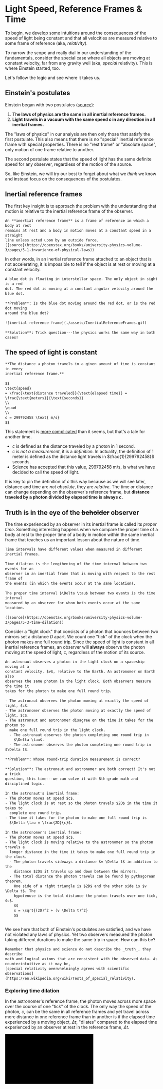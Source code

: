 # Light Speed, Reference Frames & Time

To begin, we develop some intuitions around the consequences of the speed of
light being constant and that all velocities are measured relative to some
frame of reference (aka, _relativity_).

To narrow the scope and really dial in our understanding of the fundamentals,
consider the special case where all objects are moving at constant velocity, far
from any gravity well (aka, _special_ relativity). This is where Einstein
started, too.

Let's follow the logic and see where it takes us.

## Einstein's postulates

Einstein began with two postulates
([source](https://openstax.org/books/university-physics-volume-3/pages/5-1-invariance-of-physical-laws)):

1. **The laws of physics are the same in all inertial reference frames.**
2. **Light travels in a vacuum with the same speed $c$ in any direction in all**
   **inertial frames.**

The "laws of physics" in our analysis are then only those that satisfy the first
postulate. This also means that there is no "special" inertial reference frame
with special properties. There is no "rest frame" or "absolute space", only
motion of one frame relative to another.

The second postulate states that the speed of light has the same definite
speed for any observer, regardless of the motion of the source.

So, like Einstein, we will try our best to forget about what we _think_ we know
and instead focus on the consequences of the postulates.

## Inertial reference frames

The first key insight is to approach the problem with the understanding that
motion is relative to the inertial reference frame of the observer.

```admonish cite
An **inertial reference frame** is a frame of reference in which a body at rest
remains at rest and a body in motion moves at a constant speed in a straight
line unless acted upon by an outside force.
([source](https://openstax.org/books/university-physics-volume-3/pages/5-1-invariance-of-physical-laws))
```

In other words, in an inertial reference frame attached to an object that is
not accelerating, it is impossible to tell if the object is at rest or moving at
a constant velocity.

```admonish example
A blue dot is floating in interstellar space. The only object in sight is a red
dot. The red dot is moving at a constant angular velocity around the blue dot.

**Problem**: Is the blue dot moving around the red dot, or is the red dot moving
around the blue dot?

![inertial reference frame](./assets/InertialReferenceFrames.gif)

**Solution**: Trick question---the physics works the same way in both cases!
```

## The speed of light is constant

```admonish important
**The distance a photon travels in a given amount of time is constant in every
inertial reference frame.**

$$
\text{speed}
= \frac{\text{distance traveled}}{\text{elapsed time}} =
\frac{\text{meters}}{\text{seconds}}
\\
\quad
\\
c = 299792458 \text{ m/s}
$$
```

This statement is
[more complicated](https://www.youtube.com/watch?v=ZbGxXyqlhbU&t=187s) than it
seems, but that's a tale for another time.

- $c$ is defined as the distance traveled by a photon in 1 second.
- $c$ is _not a measurement_, it is a _definition_. In actuality, the definition
  of $1 \text{ meter}$ is defined as the distance light travels in
  $\frac{1}{299792458}$ seconds.
- Science has accepted that this value, $299792458 \text{ m/s}$, is what we have
  decided to call the speed of light.

It is key to pin the definition of $c$ this way because as we will see later,
distance and time are _not absolute_, they are _relative_. The time or distance
can change depending on the observer's reference frame, but **distance traveled
by a photon divided by elapsed time is always $c$.**

## Truth is in the eye of the ~~beholder~~ observer

The time experienced by an observer in its inertial frame is called its _proper_
_time_. Something interesting happens when we compare the proper time of a body
at rest to the proper time of a body in motion within the same inertial frame
that teaches us an important lesson about the nature of time.

```admonish cite
Time intervals have different values when measured in different inertial frames.

Time dilation is the lengthening of the time interval between two events for an
observer in an inertial frame that is moving with respect to the rest frame of
the events (in which the events occur at the same location).

The proper time interval $\Delta \tau$ between two events is the time interval
measured by an observer for whom both events occur at the same location.

([source](https://openstax.org/books/university-physics-volume-3/pages/5-3-time-dilation))
```

Consider a "light clock" that consists of a photon that bounces between two
mirrors set a distance $D$ apart. We count one "tick" of the clock when the
photon makes one full round trip. Since the speed of light is constant in all
inertial reference frames, an observer will **always** observe the photon moving
at the speed of light, $c$, regardless of the motion of its source.

```admonish example
An astronaut observes a photon in the light clock on a spaceship moving at a
constant velocity, $v$, relative to the Earth. An astronomer on Earth also
observes the same photon in the light clock. Both observers measure the time it
takes for the photon to make one full round trip.

- The astronaut observes the photon moving at exactly the speed of light, $c$.
- The astronomer observes the photon moving at exactly the speed of light, $c$.
- The astronaut and astronomer disagree on the time it takes for the photon to
  make one full round trip in the light clock.
  - The astronaut observes the photon completing one round trip in
    $\Delta \tau$.
  - The astronomer observes the photon completing one round trip in $\Delta t$.

**Problem**: Whose round-trip duration measurement is correct?

**Solution**: The astronaut and astronomer are both correct! It's not a trick
question, this time---we can solve it with 8th-grade math and disciplined logic.

In the astronaut's inertial frame:
- The photon moves at speed $c$.
- The light clock is at rest so the photon travels $2D$ in the time it takes to
  complete one round trip.
- The time it takes for the photon to make one full round trip is
  $\Delta \tau = \frac{2D}{c}$.

In the astronomer's inertial frame:
- The photon moves at speed $c$.
- The light clock is moving relative to the astronomer so the photon travels a
  longer distance in the time it takes to make one full round trip in the clock.
  - The photon travels sideways a distance $v \Delta t$ in addition to the
    distance $2D$ it travels up and down between the mirrors.
  - The total distance the photon travels can be found by pythagorean theorem.
    One side of a right triangle is $2D$ and the other side is $v \Delta t$. The
    hypotenuse is the total distance the photon travels over one tick, $s$.
    $$
    s = \sqrt{(2D)^2 + (v \Delta t)^2}
    $$


```

We see here that both of Einstein's postulates are satisfied, and we have not
violated any laws of physics. Yet two observers measured the photon taking
different durations to make the same trip in space. How can this be?

```admonish help
Remember that physics and science do not describe the _truth_, they describe
math and logical axioms that are consistent with the observed data. As
counterintuitive as it may be,
[special relativity overwhelmingly agrees with scientific observations](https://en.wikipedia.org/wiki/Tests_of_special_relativity).
```

### Exploring time dilation

In the astronomer's reference frame, the photon moves across more space over the
course of one "tick" of the clock. The only way the speed of the photon, $c$,
can be the same in all reference frames and yet travel across more distance in
one reference frame than in another is if the elapsed time experienced by a
moving object, $\Delta \tau$, "dilates" compared to the elapsed time
experienced by an observer at rest in the reference frame, $\Delta t$.

![time dilation](./assets/TimeDilationDemo.gif)
